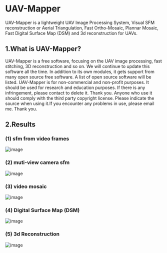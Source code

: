 # UAV-Mapper
UAV-Mapper is a lightweight UAV Image Processing System, Visual SFM reconstruction or Aerial Triangulation, Fast Ortho-Mosaic, Plannar Mosaic, Fast Digital Surface Map (DSM) and 3d reconstruction for UAVs.
## 1.What is UAV-Mapper?
UAV-Mapper is a free software, focusing on the UAV image processing, fast stitching, 3D reconstruction and so on. We will continue to update this software all the time. In addition to its own modules, it gets support from many open source free software. A list of open source software will be listed. UAV-Mapper is for non-commercial and non-profit purposes. It should be used for research and education purposes. If there is any infringement, please contact to delete it. Thank you. Anyone who use it should comply with the third party copyright license. Please indicate the source when using it.If you encounter any problems in use, please email me. Thank you.
## 2.Results
### (1) sfm from video frames
![image]( https://github.com/cvBin/UAV-Mapper/blob/master/results/video-sfm.jpg)
### (2) muti-view camera sfm 
![image]( https://github.com/cvBin/UAV-Mapper/blob/master/results/muti-views-sfm.jpg)
### (3) video mosaic
![image]( https://github.com/cvBin/UAV-Mapper/blob/master/results/video_mosaic.jpg)
### (4) Digital Surface Map (DSM)
![image]( https://github.com/cvBin/UAV-Mapper/blob/master/results/DSM.jpg)
### (5) 3d Reconstruction
![image]( https://github.com/cvBin/UAV-Mapper/blob/master/results/reconstruction.jpg)

